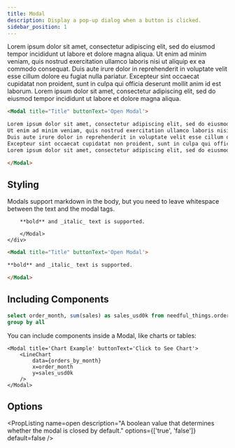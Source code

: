 ```yaml
---
title: Modal
description: Display a pop-up dialog when a button is clicked.
sidebar_position: 1
---
```


<DocTab>
    <div slot='preview'>
        <Modal title="Title" buttonText='Open Modal'> 
        Lorem ipsum dolor sit amet, consectetur adipiscing elit, sed do eiusmod tempor incididunt ut labore et dolore magna aliqua. 
        Ut enim ad minim veniam, quis nostrud exercitation ullamco laboris nisi ut aliquip ex ea commodo consequat. 
        Duis aute irure dolor in reprehenderit in voluptate velit esse cillum dolore eu fugiat nulla pariatur. 
        Excepteur sint occaecat cupidatat non proident, sunt in culpa qui officia deserunt mollit anim id est laborum.
        Lorem ipsum dolor sit amet, consectetur adipiscing elit, sed do eiusmod tempor incididunt ut labore et dolore magna aliqua. 
        </Modal>
    </div>

```markdown
<Modal title="Title" buttonText='Open Modal'> 

Lorem ipsum dolor sit amet, consectetur adipiscing elit, sed do eiusmod tempor incididunt ut labore et dolore magna aliqua. 
Ut enim ad minim veniam, quis nostrud exercitation ullamco laboris nisi ut aliquip ex ea commodo consequat. 
Duis aute irure dolor in reprehenderit in voluptate velit esse cillum dolore eu fugiat nulla pariatur. 
Excepteur sint occaecat cupidatat non proident, sunt in culpa qui officia deserunt mollit anim id est laborum.
Lorem ipsum dolor sit amet, consectetur adipiscing elit, sed do eiusmod tempor incididunt ut labore et dolore magna aliqua. 

</Modal>
```
</DocTab>

## Styling

Modals support markdown in the body, but you need to leave whitespace between the text and the modal tags. 

<DocTab>
    <div slot='preview'>
        <Modal title="Title" buttonText='Open Modal'>

        **bold** and _italic_ text is supported.

        </Modal>
    </div>

```markdown
<Modal title="Title" buttonText='Open Modal'>

**bold** and _italic_ text is supported.

</Modal>
```
</DocTab>


## Including Components

```sql orders_by_month
select order_month, sum(sales) as sales_usd0k from needful_things.orders
group by all
```

You can include components inside a Modal, like charts or tables:

<DocTab>
    <div slot='preview'>
        <Modal title='Chart Example' buttonText='Click to See Chart'>
            <LineChart
                data={orders_by_month}
                x=order_month
                y=sales_usd0k
            />
        </Modal>
    </div>

```svelte
<Modal title='Chart Example' buttonText='Click to See Chart'>
    <LineChart
        data={orders_by_month}
        x=order_month
        y=sales_usd0k
    />
</Modal>
```
</DocTab>

## Options

<PropListing
    name=buttonText
    description="The text displayed on the button that triggers the modal."
    required
    options=string
/>
<PropListing
    name=title
    description="The title of the modal. Visible at the top of the modal when it is open"
    options=string
/>
<PropListing
    name=open
    description="A boolean value that determines whether the modal is closed by default."
    options={['true', 'false']}
    default=false
/>